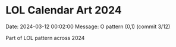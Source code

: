 # LOL Calendar Art 2024

Date: 2024-03-12 00:02:00
Message: O pattern (0,1) (commit 3/12)

Part of LOL pattern across 2024

